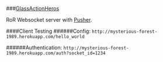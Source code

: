 ###[GlassActionHeros](https://github.com/GlassActionHeroes/ClashOfTheCoders)

RoR Websocket server with [Pusher](http://pusher.com/).

####Client Testing
######Config:
`http://mysterious-forest-1989.herokuapp.com/hello_world`

######Authentication:
`http://mysterious-forest-1989.herokuapp.com/auth?socket_id=1234`
